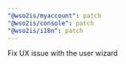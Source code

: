 ```yaml
---
"@wso2is/myaccount": patch
"@wso2is/console": patch
"@wso2is/i18n": patch
---
```


Fix UX issue with the user wizard
